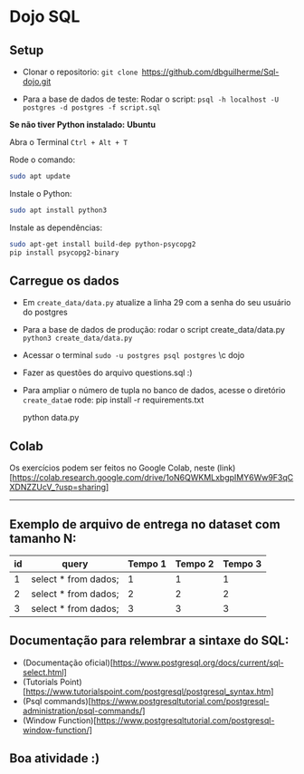 # Dojo SQL

## Setup
- Clonar o repositorio:
  `git clone `https://github.com/dbguilherme/Sql-dojo.git

- Para a base de dados de teste: Rodar o script: 
 `psql -h localhost -U postgres -d postgres -f script.sql `

**Se não tiver Python instalado:**
**Ubuntu**

Abra o Terminal `Ctrl + Alt + T`

Rode o comando:

```bash
sudo apt update
```

Instale o Python:

```bash
sudo apt install python3
```

Instale as dependências:

```bash
sudo apt-get install build-dep python-psycopg2
pip install psycopg2-binary 
```

## Carregue os dados

- Em `create_data/data.py` atualize a linha 29 com a senha do seu usuário do postgres

- Para a base de dados de produção: rodar o script create_data/data.py
 `python3 create_data/data.py`
 
- Acessar o terminal
  `sudo -u postgres psql postgres`
  \c dojo

- Fazer as questões do arquivo questions.sql :)

- Para ampliar o número de tupla no banco de dados, acesse o diretório `create_data`e rode:
     pip install -r requirements.txt
  
     python data.py

## Colab
 Os exercícios podem ser feitos no Google Colab, neste (link)[https://colab.research.google.com/drive/1oN6QWKMLxbgpIMY6Ww9F3qCXDNZZUcV_?usp=sharing] 

---

## Exemplo de arquivo de entrega no dataset com tamanho N: 

| id 	| query                 	| Tempo 1  	| Tempo 2 	| Tempo 3 	|
|----	|-----------------------	|----------	|---------	|---------	|
| 1  	| select * from dados;  	| 1        	| 1       	| 1       	|
| 2  	| select * from dados;  	| 2        	| 2       	| 2       	|
| 3  	| select * from dados;  	| 3        	| 3       	| 3       	|


## Documentação para relembrar a sintaxe do SQL: 

- (Documentação oficial)[https://www.postgresql.org/docs/current/sql-select.html]
- (Tutorials Point)[https://www.tutorialspoint.com/postgresql/postgresql_syntax.htm]
- (Psql commands)[https://www.postgresqltutorial.com/postgresql-administration/psql-commands/]
- (Window Function)[https://www.postgresqltutorial.com/postgresql-window-function/]

## Boa atividade :)
